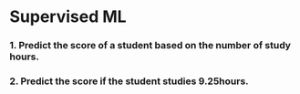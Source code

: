 # Supervised ML
### 1. Predict the score of a student based on the number of study hours.
### 2. Predict the score if the student studies 9.25hours.

